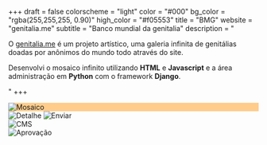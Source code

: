 +++
draft = false
colorscheme = "light"
color = "#000"
bg_color = "rgba(255,255,255, 0.90)"
high_color = "#f05553"
title = "BMG"
website = "genitalia.me"
subtitle = "Banco mundial da genitalia"
description = "<p>O <a href='http://genitalia.me' class='default nomargin black underline' target='_blank'>genitalia.me</a> é um projeto artístico, uma galeria infinita de genitálias doadas por anônimos do mundo todo através do site.</p><p>Desenvolvi o mosaico infinito utilizando <strong>HTML</strong> e <strong>Javascript</strong> e a área administração em <strong>Python</strong> com o framework <strong>Django</strong>.</p>"
+++


<div class="gallery">
  <div class="browser-mask" style="background-color: #ffcc8c">
    <div class="browser-screen appearFromBottom-anim">
      <img src="/images/bmg/mosaic.jpg" alt="Mosaico" />
    </div>
  </div>
  <img src="/images/bmg/detail3.png" alt="Detalhe" />  
  <img src="/images/bmg/upload.png" alt="Enviar" />  
</div>
<div class="gallery">
  <div class="browser-mask pull :left">
    <div class="browser-screen">
      <img src="/images/bmg/admin-login.png" alt="CMS" /> 
    </div>
  </div>
  <img class="pull :right" src="/images/bmg/admin-aprovacao.jpg" alt="Aprovação" />  
</div>